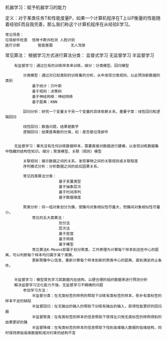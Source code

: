 机器学习：赋予机器学习的能力

定义：对于某类任务T和性能度量P，如果一个计算机程序在T上以P衡量的性能随着经验E而自我完善，那么我们称这个计算机程序在从经验E学习。

	常见场景：
	垃圾邮件检查	信用卡欺诈检测	人脸识别
	医疗诊断		智能客服		无人驾驶

常见算法：
	根据学习方式进行算法分类：
		监督式学习	无监督学习	半监督学习
    
		有监督学习：通过已有的训练样本来训练，细分：分类模型、回归模型
			
			分类模型：通过对已知类别的训练集的分析，从中发现分类规则，以此预测新数据的类别
				基于统计：贝叶斯	
				基于规则：决策树
				基于神经网络：神经网络
				基于距离：KNN
				
			回归分析：研究一个变量关于另一个变量的具体依赖关系，重要子类：线性回归和逻辑回归
			
			线性回归：数值问题，结果是数字
			逻辑回归：结果是离散的分类，如：是否是垃圾邮件
			

		无监督学习：事先没有任何训练数据样本，需要直接对数据进行建模，以发现训练数据集中隐藏的结构性知识。细分；聚类模型、关联（规则）模型
			
			关联规则：揭示数据之间的关系，发现事物之间的关联规则或关联程度
			序列模式分析：分析数据之间的前后因果关系，
			
			常见四类算法分类：
							基于变量类型
							基于抽象层次
							基于时间序列
							基于数据维度
			
			聚类分析：将一组对象划分为簇，使簇内对象相似性尽量大，而簇间对象相似性尽量小。
				常见的五大类算法：
							划分法
							层次法
							基于密度
							基于网络
							基于模型
				常见算法K-Means即属于划分聚类，工作原理为计算每个样本到这些中心的距离，可以判断每个样本均归属于某个类簇，
				更新聚簇中心信息，重新计算每个样本到新的聚类中心的距离，直到满足终止条件。
				
						
		半监督学习：模型首先学习其数据内在结构，以便合理的组织数据来进行预测分析
		解决监督学习泛化能力不强，无监督学习不精确的问题
			参加学习方法：
				半监督分类：在无类标签的样例的帮助下训练有类标签的样本，弥补有类标签的样本不足的缺陷
				半监督回归：在无输出的输入的帮助下训练有输出的输入，获得性能更好的回归器
				半监督聚类：在有类标签的样本的信息帮助下获得比只用无类标签的样例得到的结果更好的簇
				半监督降维：在有类标签的样本的信息帮助下找到高维输入数据的低维结构，同时保持原始高维数据和成对约束的结构不变
